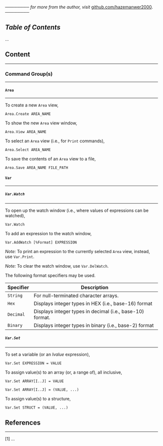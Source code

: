 ──────── *for more from the author, visit* [github.com/hazemanwer2000](https://github.com/hazemanwer2000). ────────
## *Table of Contents*
...
## Content
---

### Command Group(s)
---
#### `Area`
---
To create a new `Area` view,

```
Area.Create AREA_NAME
```

To show the new `Area` view window,

```
Area.View AREA_NAME
```

To select an `Area` view (i.e., for `Print` commands),

```
Area.Select AREA_NAME
```

To save the contents of an `Area` view to a file,

```
Area.Save AREA_NAME FILE_PATH
```
#### `Var`
---
##### `Var.Watch`
---
To open up the watch window (i.e., where values of expressions can be watched),

```
Var.Watch
```

To add an expression to the watch window,

```
Var.AddWatch [%Format] EXPRESSION
```

*Note:* To print an expression to the currently selected `Area` view, instead, use `Var.Print`.

*Note:* To clear the watch window, use `Var.DelWatch`.

The following format specifiers may be used.

| Specifier | Description                                               |
| --------- | --------------------------------------------------------- |
| `String`  | For null-terminated character arrays.                     |
| `Hex`     | Displays integer types in HEX (i.e., base-16) format      |
| `Decimal` | Displays integer types in decimal (i.e., base-10) format. |
| `Binary`  | Displays integer types in binary (i.e., base-2) format    |
##### `Var.Set`
---
To set a variable (or an *lvalue* expression),

```
Var.Set EXPRESSION = VALUE
```

To assign value(s) to an array (or, a range of), all inclusive,

```
Var.Set ARRAY[I..J] = VALUE

Var.Set ARRAY[I..J] = (VALUE, ...)
```

To assign value(s) to a structure,

```
Var.Set STRUCT = (VALUE, ...)
```
## References
---
[1] ...